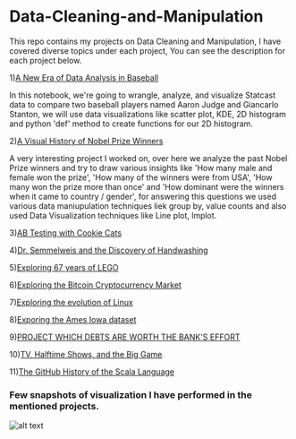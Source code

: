 # Data-Cleaning-and-Manipulation

This repo contains my projects on Data Cleaning and Manipulation, I have covered diverse topics under each project, You can see the description for each project below.

1)[A New Era of Data Analysis in Baseball](https://github.com/ammarshaikh123/Projects-on-Data-Cleaning-and-Manipulation/tree/master/A%20New%20Era%20of%20Data%20Analysis%20in%20Baseball)

In this notebook, we're going to wrangle, analyze, and visualize Statcast data to compare  two baseball players named Aaron Judge and Giancarlo Stanton, we will use data visualizations like scatter plot, KDE, 2D histogram and python 'def' method to create functions for our 2D histogram.


2)[A Visual History of Nobel Prize Winners](https://github.com/ammarshaikh123/Projects-on-Data-Cleaning-and-Manipulation/tree/master/A%20Visual%20History%20of%20Nobel%20Prize%20Winners)

A very interesting project I worked on, over here we analyze the past Nobel Prize winners and try to draw various insights like 'How many male and female won the prize', 'How many of the winners were from USA', 'How many won the prize more than once' and 'How dominant were the winners when it came to country / gender', for answering this questions we used various data maniupulation techniques liek group by, value counts and also used Data Visualization techniques like Line plot, lmplot.

3)[AB Testing with Cookie Cats](https://github.com/ammarshaikh123/Projects-on-Data-Cleaning-and-Manipulation/tree/master/AB%20Testing%20with%20Cookie%20Cats)


4)[Dr. Semmelweis and the Discovery of Handwashing](https://github.com/ammarshaikh123/Projects-on-Data-Cleaning-and-Manipulation/tree/master/Dr.%20Semmelweis%20and%20the%20Discovery%20of%20Handwashing)


5)[Exploring 67 years of LEGO](https://github.com/ammarshaikh123/Projects-on-Data-Cleaning-and-Manipulation/tree/master/Exploring%2067%20years%20of%20LEGO)


6)[Exploring the Bitcoin Cryptocurrency Market](https://github.com/ammarshaikh123/Projects-on-Data-Cleaning-and-Manipulation/tree/master/Exploring%20the%20Bitcoin%20Cryptocurrency%20Market)


7)[Exploring the evolution of Linux](https://github.com/ammarshaikh123/Projects-on-Data-Cleaning-and-Manipulation/tree/master/Exploring%20the%20evolution%20of%20Linux)


8)[Exporing the Ames Iowa dataset](https://github.com/ammarshaikh123/Projects-on-Data-Cleaning-and-Manipulation/tree/master/Exporing%20the%20Ames%20Iowa%20dataset)


9)[PROJECT WHICH DEBTS ARE WORTH THE BANK'S EFFORT](https://github.com/ammarshaikh123/Projects-on-Data-Cleaning-and-Manipulation/tree/master/PROJECT%20WHICH%20DEBTS%20ARE%20WORTH%20THE%20BANK'S%20EFFORT)


10)[TV, Halftime Shows, and the Big Game](https://github.com/ammarshaikh123/Projects-on-Data-Cleaning-and-Manipulation/tree/master/TV%2C%20Halftime%20Shows%2C%20and%20the%20Big%20Game)


11)[The GitHub History of the Scala Language](https://github.com/ammarshaikh123/Projects-on-Data-Cleaning-and-Manipulation/tree/master/The%20GitHub%20History%20of%20the%20Scala%20Language)




### Few snapshots of visualization I have performed in the mentioned projects.

![alt text](https://github.com/ammarshaikh123/Projects-on-Data-Cleaning-and-Manipulation/blob/master/project_img.JPG)

